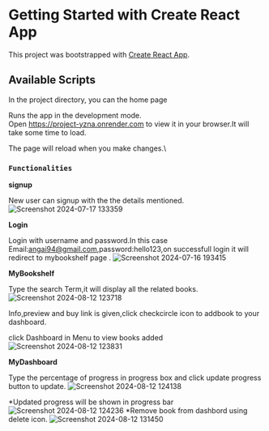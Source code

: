 # Getting Started with Create React App

This project was bootstrapped with [Create React App](https://github.com/facebook/create-react-app).

## Available Scripts

In the project directory, you can the home page

Runs the app in the development mode.\
Open https://project-yzna.onrender.com to view it in your browser.It will take some time to load.

The page will reload when you make changes.\


### `Functionalities`
**signup**

New user can signup with the the details mentioned.
![Screenshot 2024-07-17 133359](https://github.com/user-attachments/assets/0a821968-aa3f-46a5-a514-08436b41eb12)

**Login**

Login with username and password.In this case Email:angai94@gmail.com,password:hello123,on successfull login it will redirect to mybookshelf page .
![Screenshot 2024-07-16 193415](https://github.com/user-attachments/assets/19f51a95-eda5-4866-bc99-c9b0430b9f6b)


**MyBookshelf**

Type the search Term,it will display all the related books.
![Screenshot 2024-08-12 123718](https://github.com/user-attachments/assets/888cc810-7546-41d6-8662-a13edce5e9a8)

Info,preview and buy link is given,click checkcircle icon to addbook to your dashboard.

click Dashboard in Menu to view books added 
![Screenshot 2024-08-12 123831](https://github.com/user-attachments/assets/69bb3f34-f252-44a3-bd9d-fceef87bec18)

**MyDashboard**


Type the percentage of progress in progress box and click update progress button to update.
![Screenshot 2024-08-12 124138](https://github.com/user-attachments/assets/69b4c851-6fcb-4a30-817e-24701f21ef4e)

*Updated progress will be shown in progress bar 
![Screenshot 2024-08-12 124236](https://github.com/user-attachments/assets/b80d5189-2efc-4d47-b7e1-38812b1a1a4e)
*Remove book from dashbord using delete icon.
![Screenshot 2024-08-12 131450](https://github.com/user-attachments/assets/b0c6fe1a-1f15-4b8c-8eb9-b9cac7860632)







